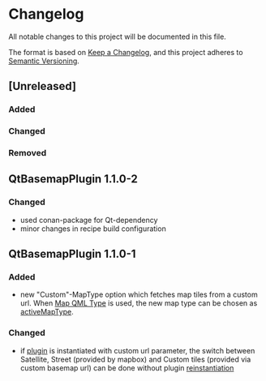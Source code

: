 # Changelog
All notable changes to this project will be documented in this file.

The format is based on [Keep a Changelog](https://keepachangelog.com/en/1.0.0/),
and this project adheres to [Semantic Versioning](https://semver.org/spec/v2.0.0.html).


## [Unreleased]

### Added

### Changed

### Removed


## QtBasemapPlugin 1.1.0-2

### Changed
- used conan-package for Qt-dependency
- minor changes in recipe build configuration


## QtBasemapPlugin 1.1.0-1

### Added
- new "Custom"-MapType option which fetches map tiles from a custom url. When [Map QML Type](https://doc.qt.io/qt-5/qml-qtlocation-map.html) is used,
the new map type can be chosen as [activeMapType](https://doc.qt.io/qt-5/qml-qtlocation-map.html#activeMapType-prop).

### Changed
- if [plugin](https://doc.qt.io/qt-5/qml-qtlocation-plugin.html) is instantiated with custom url parameter, the switch between Satellite, Street (provided by mapbox) 
and Custom tiles (provided via custom basemap url) can be done without plugin [reinstantiation](https://doc.qt.io/qt-5/qml-qtlocation-map.html#plugin-prop)

